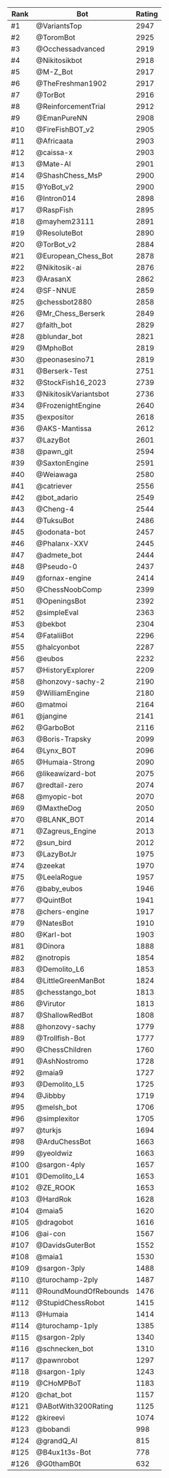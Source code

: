 Rank|Bot|Rating
---|---|---
#1|@VariantsTop|2947
#2|@ToromBot|2925
#3|@Occhessadvanced|2919
#4|@Nikitosikbot|2918
#5|@M-Z_Bot|2917
#6|@TheFreshman1902|2917
#7|@TorBot|2916
#8|@ReinforcementTrial|2912
#9|@EmanPureNN|2908
#10|@FireFishBOT_v2|2905
#11|@Africaata|2903
#12|@caissa-x|2903
#13|@Mate-AI|2901
#14|@ShashChess_MsP|2900
#15|@YoBot_v2|2900
#16|@Intron014|2898
#17|@RaspFish|2895
#18|@mayhem23111|2891
#19|@ResoluteBot|2890
#20|@TorBot_v2|2884
#21|@European_Chess_Bot|2878
#22|@Nikitosik-ai|2876
#23|@ArasanX|2862
#24|@SF-NNUE|2859
#25|@chessbot2880|2858
#26|@Mr_Chess_Berserk|2849
#27|@faith_bot|2829
#28|@blundar_bot|2821
#29|@MphoBot|2819
#30|@peonasesino71|2819
#31|@Berserk-Test|2751
#32|@StockFish16_2023|2739
#33|@NikitosikVariantsbot|2736
#34|@FrozenightEngine|2640
#35|@expositor|2618
#36|@AKS-Mantissa|2612
#37|@LazyBot|2601
#38|@pawn_git|2594
#39|@SaxtonEngine|2591
#40|@Weiawaga|2580
#41|@catriever|2556
#42|@bot_adario|2549
#43|@Cheng-4|2544
#44|@TuksuBot|2486
#45|@odonata-bot|2457
#46|@Phalanx-XXV|2445
#47|@admete_bot|2444
#48|@Pseudo-0|2437
#49|@fornax-engine|2414
#50|@ChessNoobComp|2399
#51|@OpeningsBot|2392
#52|@simpleEval|2363
#53|@bekbot|2304
#54|@FataliiBot|2296
#55|@halcyonbot|2287
#56|@eubos|2232
#57|@HistoryExplorer|2209
#58|@honzovy-sachy-2|2190
#59|@WilliamEngine|2180
#60|@matmoi|2164
#61|@jangine|2141
#62|@GarboBot|2116
#63|@Boris-Trapsky|2099
#64|@Lynx_BOT|2096
#65|@Humaia-Strong|2090
#66|@likeawizard-bot|2075
#67|@redtail-zero|2074
#68|@myopic-bot|2070
#69|@MaxtheDog|2050
#70|@BLANK_BOT|2014
#71|@Zagreus_Engine|2013
#72|@sun_bird|2012
#73|@LazyBotJr|1975
#74|@zeekat|1970
#75|@LeelaRogue|1957
#76|@baby_eubos|1946
#77|@QuintBot|1941
#78|@chers-engine|1917
#79|@NatesBot|1910
#80|@Karl-bot|1903
#81|@Dinora|1888
#82|@notropis|1854
#83|@Demolito_L6|1853
#84|@LittleGreenManBot|1824
#85|@chesstango_bot|1813
#86|@Virutor|1813
#87|@ShallowRedBot|1808
#88|@honzovy-sachy|1779
#89|@Trollfish-Bot|1777
#90|@ChessChildren|1760
#91|@AshNostromo|1728
#92|@maia9|1727
#93|@Demolito_L5|1725
#94|@Jibbby|1719
#95|@melsh_bot|1706
#96|@simplexitor|1705
#97|@turkjs|1694
#98|@ArduChessBot|1663
#99|@yeoldwiz|1663
#100|@sargon-4ply|1657
#101|@Demolito_L4|1653
#102|@ZE_ROOK|1653
#103|@HardRok|1628
#104|@maia5|1620
#105|@dragobot|1616
#106|@ai-con|1567
#107|@DavidsGuterBot|1552
#108|@maia1|1530
#109|@sargon-3ply|1488
#110|@turochamp-2ply|1487
#111|@RoundMoundOfRebounds|1476
#112|@StupidChessRobot|1415
#113|@Humaia|1414
#114|@turochamp-1ply|1385
#115|@sargon-2ply|1340
#116|@schnecken_bot|1310
#117|@pawnrobot|1297
#118|@sargon-1ply|1243
#119|@CHoMPBoT|1183
#120|@chat_bot|1157
#121|@ABotWith3200Rating|1125
#122|@kireevi|1074
#123|@bobandi|998
#124|@grandQ_AI|815
#125|@B4ux1t3s-Bot|778
#126|@G0thamB0t|632
